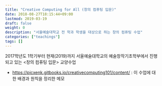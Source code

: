 ```yaml
---
title: "Creative Computing for All (창의 컴퓨팅 입문)"
date: 2018-08-27T18:15:44+09:00
lastmod: 2019-03-19
draft: false
weight: 0
description: "서울예술대학교 전 학과 학생을 대상으로 하는 창의 컴퓨팅 수업"
categories: ["teachings"]
tags: []
---
```


2017학년도 1학기부터 현재(2019)까지 서울예술대학교의 예술창작기초학부에서 진행되고 있는 <창의 컴퓨팅 입문> 교양수업

 * https://picxenk.gitbooks.io/creativecomputing101/content/ : 이 수업에 대한 배경과 원칙을 정리한 메모
